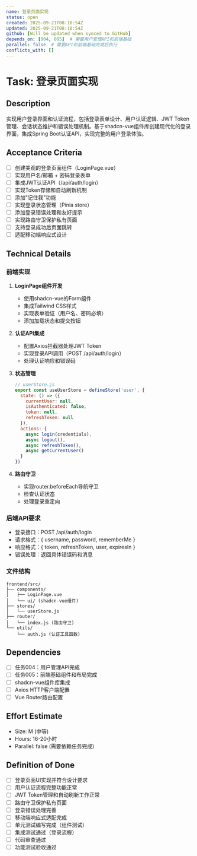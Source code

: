 ```yaml
---
name: 登录页面实现
status: open
created: 2025-09-21T08:10:54Z
updated: 2025-09-21T08:10:54Z
github: [Will be updated when synced to GitHub]
depends_on: [004, 005]  # 需要用户管理API和前端基础
parallel: false  # 需要API和前端基础完成后执行
conflicts_with: []
---
```


# Task: 登录页面实现

## Description

实现用户登录界面和认证流程，包括登录表单设计、用户认证逻辑、JWT Token管理、会话状态维护和错误处理机制。基于shadcn-vue组件库创建现代化的登录界面，集成Spring Boot认证API，实现完整的用户登录体验。

## Acceptance Criteria

- [ ] 创建美观的登录页面组件（LoginPage.vue）
- [ ] 实现用户名/邮箱 + 密码登录表单
- [ ] 集成JWT认证API（/api/auth/login）
- [ ] 实现Token存储和自动刷新机制
- [ ] 添加"记住我"功能
- [ ] 实现登录状态管理（Pinia store）
- [ ] 添加登录错误处理和友好提示
- [ ] 实现路由守卫保护私有页面
- [ ] 支持登录成功后页面跳转
- [ ] 适配移动端响应式设计

## Technical Details

### 前端实现
1. **LoginPage组件开发**
   - 使用shadcn-vue的Form组件
   - 集成Tailwind CSS样式
   - 实现表单验证（用户名、密码必填）
   - 添加加载状态和提交按钮

2. **认证API集成**
   - 配置Axios拦截器处理JWT Token
   - 实现登录API调用（POST /api/auth/login）
   - 处理认证响应和错误码

3. **状态管理**
   ```javascript
   // userStore.js
   export const useUserStore = defineStore('user', {
     state: () => ({
       currentUser: null,
       isAuthenticated: false,
       token: null,
       refreshToken: null
     }),
     actions: {
       async login(credentials),
       async logout(),
       async refreshToken(),
       async getCurrentUser()
     }
   })
   ```

4. **路由守卫**
   - 实现router.beforeEach导航守卫
   - 检查认证状态
   - 处理登录重定向

### 后端API要求
- 登录接口：POST /api/auth/login
- 请求格式：{ username, password, rememberMe }
- 响应格式：{ token, refreshToken, user, expiresIn }
- 错误处理：返回具体错误码和消息

### 文件结构
```
frontend/src/
├── components/
│   ├── LoginPage.vue
│   └── ui/ (shadcn-vue组件)
├── stores/
│   └── userStore.js
├── router/
│   └── index.js (路由守卫)
└── utils/
    └── auth.js (认证工具函数)
```

## Dependencies

- [ ] 任务004：用户管理API完成
- [ ] 任务005：前端基础组件和布局完成
- [ ] shadcn-vue组件库集成
- [ ] Axios HTTP客户端配置
- [ ] Vue Router路由配置

## Effort Estimate

- Size: M (中等)
- Hours: 16-20小时
- Parallel: false (需要依赖任务完成)

## Definition of Done

- [ ] 登录页面UI实现并符合设计要求
- [ ] 用户认证流程完整功能正常
- [ ] JWT Token管理和自动刷新工作正常
- [ ] 路由守卫保护私有页面
- [ ] 登录错误处理完善
- [ ] 移动端响应式适配完成
- [ ] 单元测试编写完成（组件测试）
- [ ] 集成测试通过（登录流程）
- [ ] 代码审查通过
- [ ] 功能测试验收通过